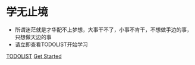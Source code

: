 # 学无止境

- 所谓迷茫就是才华配不上梦想，大事干不了，小事不肯干，不想做手边的事，只想做天边的事
- 请立即查看TODOLIST开始学习

[TODOLIST](todo/README.md)
[Get Started](README.md)

